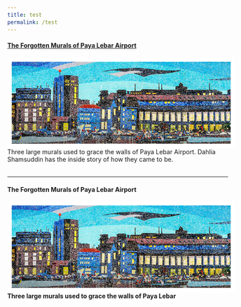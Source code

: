 ```yaml
---
title: test
permalink: /test
---
```

#### [**The Forgotten Murals of Paya Lebar Airport**](https://biblioasia.nlb.gov.sg/vol-17/issue-2/jul-sep-2021/murals)
<img style="float:left; width:500px; height:auto;  border:10px solid #FFFFFF" src="/images/vol-17-issue-2/murals/Mural_Main2.jpg"> <style>
responsive {max-width: 100%  height: auto;} </style>
Three large murals used to grace the walls of Paya Lebar Airport. Dahlia Shamsuddin has the inside story of how they came to be.
<br>
<br>
<hr>

 
<div><a target="_blank" style="text-decoration:none; href=">
<h4><strong>The Forgotten Murals of Paya Lebar Airport<strong></h4> 	<img style="float:left; width:500px; height:auto;  border:10px solid #FFFFFF" src="/images/vol-17-issue-2/murals/Mural_Main2.jpg"> <p>Three large murals used to grace the walls of Paya Lebar </p>
	</a>
</div>